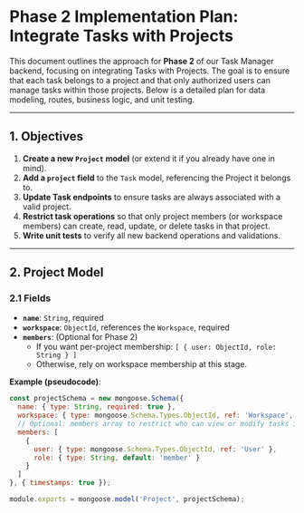 # Phase 2 Implementation Plan: Integrate Tasks with Projects

This document outlines the approach for **Phase 2** of our Task Manager backend, focusing on integrating Tasks with Projects. The goal is to ensure that each task belongs to a project and that only authorized users can manage tasks within those projects. Below is a detailed plan for data modeling, routes, business logic, and unit testing.

---

## 1. Objectives

1. **Create a new `Project` model** (or extend it if you already have one in mind).
2. **Add a `project` field** to the `Task` model, referencing the Project it belongs to.
3. **Update Task endpoints** to ensure tasks are always associated with a valid project.
4. **Restrict task operations** so that only project members (or workspace members) can create, read, update, or delete tasks in that project.
5. **Write unit tests** to verify all new backend operations and validations.

---

## 2. Project Model

### 2.1 Fields

- **`name`**: `String`, required
- **`workspace`**: `ObjectId`, references the `Workspace`, required
- **`members`**: (Optional for Phase 2)
  - If you want per-project membership: `[ { user: ObjectId, role: String } ]`
  - Otherwise, rely on workspace membership at this stage.

**Example (pseudocode)**:
```js
const projectSchema = new mongoose.Schema({
  name: { type: String, required: true },
  workspace: { type: mongoose.Schema.Types.ObjectId, ref: 'Workspace', required: true },
  // Optional: members array to restrict who can view or modify tasks in this project
  members: [
    {
      user: { type: mongoose.Schema.Types.ObjectId, ref: 'User' },
      role: { type: String, default: 'member' }
    }
  ]
}, { timestamps: true });

module.exports = mongoose.model('Project', projectSchema);
